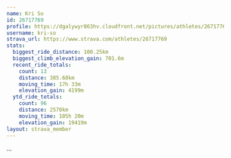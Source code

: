```yaml
---
name: Kri So
id: 26717769
profile: https://dgalywyr863hv.cloudfront.net/pictures/athletes/26717769/7761026/13/large.jpg
username: kri-so
strava_url: https://www.strava.com/athletes/26717769
stats:
  biggest_ride_distance: 100.25km
  biggest_climb_elevation_gain: 701.6m
  recent_ride_totals:
    count: 13
    distance: 385.68km
    moving_time: 17h 33m
    elevation_gain: 4199m
  ytd_ride_totals:
    count: 96
    distance: 2578km
    moving_time: 105h 20m
    elevation_gain: 19419m
layout: strava_member
--- 
```

...
